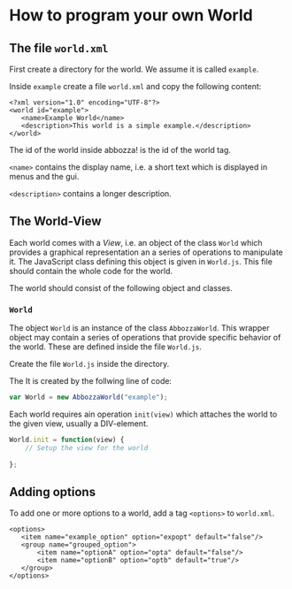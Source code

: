 # How to program your own World

## The file `world.xml`

First create a directory for the world. We assume it is called `example`.

Inside `example` create a file `world.xml` and copy the following content:

``` 
<?xml version="1.0" encoding="UTF-8"?>
<world id="example">
   <name>Example World</name>
   <description>This world is a simple example.</description>
</world>
```

The id of the world inside abbozza! is the id of the world tag.

`<name>` contains the display name, i.e. a short text which is displayed in 
menus and the gui.

`<description>` contains a longer description.

## The World-View

Each world comes with a *View*, i.e. an object of the class `World` which
provides a graphical representation an a series of operations to manipulate it.
The JavaScript class defining this object is given in `World.js`. This file
should contain the whole code for the world.

The world should consist of the following object and classes.

### `World`
The object `World` is an instance of the class `AbbozzaWorld`. This wrapper
object may contain a series of operations that provide specific behavior of the
world. These are defined inside the file `World.js`.

Create the file `World.js` inside the directory.

The It is created by the follwing line of code:
```javascript
var World = new AbbozzaWorld("example");
```

Each world requires ain operation `init(view)` which attaches the world to the
given view, usually a DIV-element. 

```javascript
World.init = function(view) {
    // Setup the view for the world
    
};
```


## Adding options

To add one or more options to a world, add a tag `<options>` to `world.xml`.

```
<options>
   <item name="example_option" option="expopt" default="false"/>
   <group name="grouped_option">
       <item name="optionA" option="opta" default="false"/>
       <item name="optionB" option="optb" default="true"/>
   </group>
</options>
```